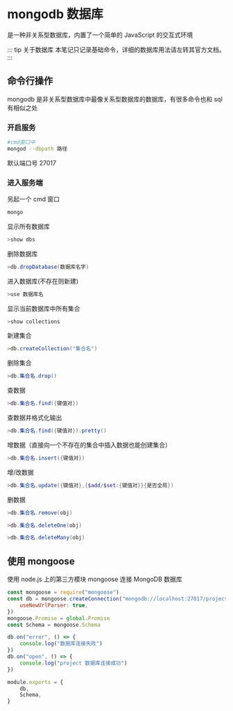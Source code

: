 # mongodb 数据库

是一种非关系型数据库，内置了一个简单的 JavaScript 的交互式环境

::: tip 关于数据库
本笔记只记录基础命令，详细的数据库用法请左转其官方文档。
:::

## 命令行操作

mongodb 是非关系型数据库中最像关系型数据库的数据库，有很多命令也和 sql 有相似之处

### 开启服务

```bash
#cmd窗口中
mongod --dbpath 路径
```

默认端口号 27017

### 进入服务端

另起一个 cmd 窗口

```powershell
mongo
```

显示所有数据库

```powershell
>show dbs
```

删除数据库

```powershell
>db.dropDatabase(数据库名字)
```

进入数据库(不存在则新建)

```powershell
>use 数据库名
```

显示当前数据库中所有集合

```powershell
>show collections
```

新建集合

```powershell
>db.createCollection("集合名")
```

删除集合

```powershell
>db.集合名.drop()
```

查数据

```powershell
>db.集合名.find({键值对})
```

查数据并格式化输出

```powershell
>db.集合名.find({键值对}).pretty()
```

增数据（直接向一个不存在的集合中插入数据也能创建集合）

```powershell
>db.集合名.insert({键值对})
```

增/改数据

```powershell
>db.集合名.update({键值对},{$add/$set:{键值对}}{是否全局})
```

删数据

```powershell
>db.集合名.remove(obj)

>db.集合名.deleteOne(obj)

>db.集合名.deleteMany(obj)
```

## 使用 mongoose

使用 node.js 上的第三方模块 mongoose 连接 MongoDB 数据库

```javascript
const mongoose = require("mongoose")
const db = mongoose.createConnection("mongodb://localhost:27017/project", {
    useNewUrlParser: true,
})
mongoose.Promise = global.Promise
const Schema = mongoose.Schema

db.on("error", () => {
    console.log("数据库连接失败")
})
db.on("open", () => {
    console.log("project 数据库连接成功")
})

module.exports = {
    db,
    Schema,
}
```
